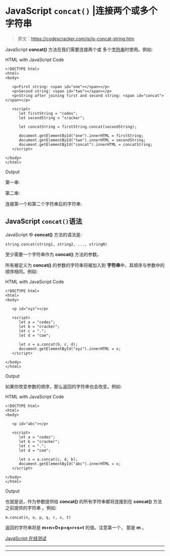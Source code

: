 # JavaScript `concat()` |连接两个或多个字符串

> 原文：<https://codescracker.com/js/js-concat-string.htm>

JavaScript **concat()** 方法在我们需要连接两个或 多个[字符串](/js/js-strings.htm)时使用。例如:

HTML with JavaScript Code

```
<!DOCTYPE html>
<html>
<body>

   <p>First string: <span id="one"></span></p>
   <p>Second string: <span id="two"></span></p>
   <p>String after joining first and second string: <span id="concat"></span></p>

   <script>
      let firstString = "codes";
      let secondString = "cracker";

      let concatString = firstString.concat(secondString);

      document.getElementById("one").innerHTML = firstString;
      document.getElementById("two").innerHTML = secondString;
      document.getElementById("concat").innerHTML = concatString;
   </script>

</body>
</html>
```

Output

第一串:

第二串:

连接第一个和第二个字符串后的字符串:

## JavaScript `concat()`语法

JavaScript 中 **concat()** 方法的语法是:

```
string.concat(string1, string2, ..., stringN)
```

至少需要一个字符串作为 **concat()** 方法的参数。

所有被定义为 **concat()** 的参数的字符串将被加入到 **字符串**中，其顺序与参数中的顺序相同。例如:

HTML with JavaScript Code

```
<!DOCTYPE html>
<html>
<body>

   <p id="xyz"></p>

   <script>
      let a = "codes";
      let b = "cracker";
      let c = ".";
      let d = "com";

      let x = a.concat(b, c, d);
      document.getElementById("xyz").innerHTML = x;
   </script>

</body>
</html>
```

Output

如果你改变参数的顺序，那么返回的字符串也会改变。例如:

HTML with JavaScript Code

```
<!DOCTYPE html>
<html>
<body>

   <p id="abc"></p>

   <script>
      let a = "codes";
      let b = "cracker";
      let c = ".";
      let d = "com";

      let x = a.concat(c, d, b);
      document.getElementById("abc").innerHTML = x;
   </script>

</body>
</html>
```

Output

也就是说，作为参数提供给 **concat()** 的所有字符串都将连接到在 **concat()** 方法之前提供的字符串 。例如:

```
m.concat(n, o, p, q, r, s, t)
```

返回的字符串将是 **m+n+0+p+q+r+s+t** 的值。注意第一个， 那是 **m** 。

[JavaScript 在线测试](/exam/showtest.php?subid=6)

* * *

* * *